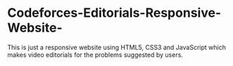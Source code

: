 # Codeforces-Editorials-Responsive-Website-
This is just a responsive website using HTML5, CSS3 and JavaScript which makes video editorials for the problems suggested by users.

